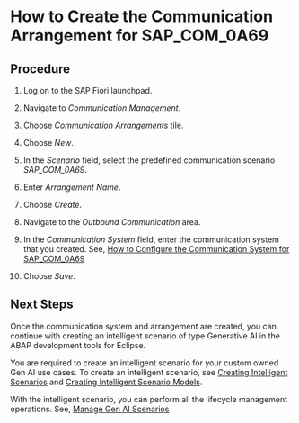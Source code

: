 <!-- loio16d3b0ed27b64bebb4f1ccdac7663ba0 -->

# How to Create the Communication Arrangement for SAP\_COM\_0A69



## Procedure

1.  Log on to the SAP Fiori launchpad.

2.  Navigate to *Communication Management*.

3.  Choose *Communication Arrangements* tile.

4.  Choose *New*.

5.  In the *Scenario* field, select the predefined communication scenario *SAP\_COM\_0A69*.

6.  Enter *Arrangement Name*.

7.  Choose *Create*.

8.  Navigate to the *Outbound Communication* area.

9.  In the *Communication System* field, enter the communication system that you created. See, [How to Configure the Communication System for SAP\_COM\_0A69](how-to-configure-the-communication-system-for-sap-com-0a69-0d8de81.md)

10. Choose *Save*.




<a name="loio16d3b0ed27b64bebb4f1ccdac7663ba0__postreq_g2m_3fx_ydc"/>

## Next Steps

Once the communication system and arrangement are created, you can continue with creating an intelligent scenario of type Generative AI in the ABAP development tools for Eclipse.

You are required to create an intelligent scenario for your custom owned Gen AI use cases. To create an intelligent scenario, see [Creating Intelligent Scenarios](https://help.sap.com/docs/abap-cloud/abap-development-tools-user-guide/creating-intelligent-scenarios) and [Creating Intelligent Scenario Models](https://help.sap.com/docs/abap-cloud/abap-development-tools-user-guide/creating-intelligent-scenario-models).

With the intelligent scenario, you can perform all the lifecycle management operations. See, [Manage Gen AI Scenarios](manage-gen-ai-scenarios-6107dd0.md)

